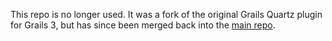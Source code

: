 This repo is no longer used. It was a fork of the original Grails Quartz plugin for Grails 3, but has since been merged back into the [main repo](https://github.com/grails-plugins/grails-quartz).
